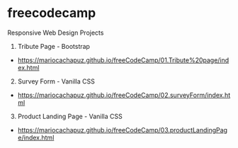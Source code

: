 # freecodecamp

Responsive Web Design Projects
01. Tribute Page - Bootstrap
  * https://mariocachapuz.github.io/freeCodeCamp/01.Tribute%20page/index.html
02. Survey Form - Vanilla CSS
  * https://mariocachapuz.github.io/freeCodeCamp/02.surveyForm/index.html
03. Product Landing Page - Vanilla CSS
  * https://mariocachapuz.github.io/freeCodeCamp/03.productLandingPage/index.html
